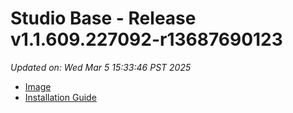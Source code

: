 # Studio Base - Release v1.1.609.227092-r13687690123
_Updated on: Wed Mar 5 15:33:46 PST 2025_

- [Image](https://github.com/vertigis/studio-base/pkgs/container/studio%2fbase/368401339?tag=v1.1.609.227092-r13687690123)
- [Installation
  Guide](https://github.com/vertigis/studio-base/tree/v1.1.609.227092-r13687690123)
